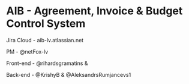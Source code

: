 # AIB - Agreement, Invoice & Budget Control System

Jira Cloud - aib-lv.atlassian.net

PM - @netFox-lv 

Front-end - @rihardsgramatins & 

Back-end - @KrishyB & @AleksandrsRumjancevs1
